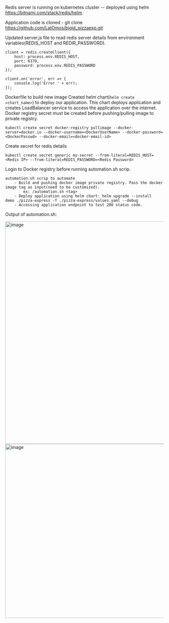 Redis server is running on kubernetes cluster -- deployed using helm https://bitnami.com/stack/redis/helm.

Application code is cloned - git clone https://github.com/LatOmos/bigid_pizzaexp.git

Updated server.js file to read redis server details from environment variables(REDIS_HOST and REDIR_PASSWORD).

```
client = redis.createClient({
    host: process.env.REDIS_HOST,
    port: 6379,
    password: process.env.REDIS_PASSWORD
});

client.on('error', err => {
    console.log('Error ' + err);
});
```
Dockerfile to build new image
Created helm chart(```helm create <chart_name>```) to deploy our application. This chart deploys application and creates LoadBalancer service to access the application over the internet.
Docker registry secret must be created before pushing/pulling image to private registry.

    kubectl create secret docker-registry pullimage --docker-server=docker.io --docker-username=<DockerUserName> --docker-password=<DockerPasswd> --docker-email=<docker-email-id> 
    
Create secret for redis details
```
kubectl create secret generic my-secret --from-literal=REDIS_HOST=<Redis IP> --from-literal=REDIS_PASSWORD=<Redis Password>     
```

Login to Docker registry before running automation.sh scrip.     
```
automation.sh scrip to automate
    - Build and pushing docker image private registry. Pass the docker image tag as input(need to be customized).
        ex: /automation.sh <tag>
    - Deploy application using helm chart: helm upgrade --install  demo ./pizza-express -f ./pizza-express/values.yaml --debug
    - Accessing application endpoint to test 200 status code.
```

Output of automation.sh:


<img width="704" alt="image" src="https://user-images.githubusercontent.com/88339614/155887065-315ecf97-5903-4962-a25f-886a2e780628.png">

<img width="551" alt="image" src="https://user-images.githubusercontent.com/88339614/155887179-c71a07cd-3f98-4a81-9080-0af52c054881.png">

